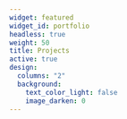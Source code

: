 ```yaml
---
widget: featured
widget_id: portfolio
headless: true
weight: 50
title: Projects
active: true
design:
  columns: "2"
  background:
    text_color_light: false
    image_darken: 0
---
```

